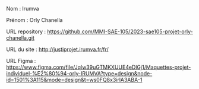 Nom : Irumva

Prénom : Orly Chanella

URL repository : https://github.com/MMI-SAE-105/2023-sae105-projet-orly-chanella.git

URL du site : http://justiprojet.irumva.fr/fr/

URL Figma : https://www.figma.com/file/Jqlw39uGTMKXUUE4eDlGj1/Maquettes-projet-individuel-%E2%80%94-orly-IRUMVA?type=design&node-id=1501%3A115&mode=design&t=ws0FQ8x3irlA3ABA-1